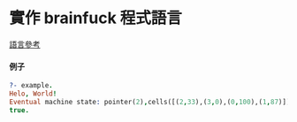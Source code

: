 # 實作 brainfuck 程式語言

[語言參考](https://esolangs.org/wiki/Brainfuck)

#### 例子

```Prolog
?- example.
Helo, World!
Eventual machine state: pointer(2),cells([(2,33),(3,0),(0,100),(1,87)])
true.
```
